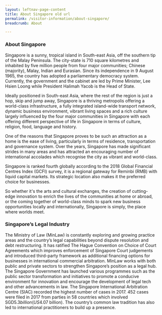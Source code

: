 ```yaml
---
layout: leftnav-page-content
title: About Singapore old url
permalink: /visitor-information/about-singapore/
breadcrumb: About

---
```


### **About Singapore**

Singapore is a sunny, tropical island in South-east Asia, off the southern tip of the Malay Peninsula. The city-state is 710 square kilometres and inhabited by five million people from four major communities; Chinese (majority), Malay, Indian and Eurasian. Since its independence in 9 August 1965, the country has adopted a parliamentary democracy system.  Currently, the government and the cabinet are led by Prime Minister, Lee Hsien Loong while President Halimah Yacob is the Head of State.

Ideally positioned in South-east Asia, where the rest of the region is just a hop, skip and jump away, Singapore is a thriving metropolis offering a world-class infrastructure, a fully integrated island-wide transport network, dynamic business environment, vibrant living spaces and a rich culture largely influenced by the four major communities in Singapore with each offering different perspective of life in Singapore in terms of culture, religion, food, language and history.

One of the reasons that Singapore proves to be such an attraction as a home is the ease of living, particularly in terms of residence, transportation and governance system. Over the years, Singapore has made significant strides in many areas and has attracted an encouraging number of international accolades which recognise the city as vibrant and world-class.

Singapore is ranked fourth globally according to the 2018 Global Financial Centres Index (GCFI) survey, it is a regional gateway for Reminbi (RMB) with liquid capital markets. Its strategic location also makes it the preferred choice for businesses.  

So whether it's the arts and cultural exchanges, the creation of cutting-edge innovation to enrich the lives of the communities at home or abroad, or the coming together of world-class minds to spark new business opportunities locally and internationally, Singapore is simply, the place where worlds meet. 

### **Singapore’s Legal Industry**

The Ministry of Law (MinLaw) is constantly exploring and growing practice areas and the country’s legal capabilities beyond dispute resolution and debt restructuring. It has ratified The Hague Convention on Choice of Court Agreements which improves enforcement of Singapore Court judgements and introduced third-party framework as additional financing options for businesses in international commercial arbitration. MinLaw works with both public and private sectors to strengthen Singapore’s position as a legal hub. The Singapore Government has launched various programmes such as the public sector transformation and initiatives to promote a conducive environment for innovation and encourage the development of legal tech and other advancements in law. The Singapore International Arbitration Centre (SIAC) recorded the highest number of cases in 2017. 452 cases were filed in 2017 from parties in 58 countries which involved SGD$5.3 billion (US$4.07 billion). The country’s common law tradition has also led to international practitioners to build up a presence. 
